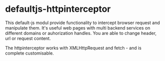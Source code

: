 # defaultjs-httpinterceptor

This default-js modul provide functionality to intercept browser request and manipulate them. It's useful web pages with multi backend services on different domains or auhorization handles. You are able to change header, url or request content.

The httpinterceptor works with XMLHttpRequest and fetch - and is complete customisable.
